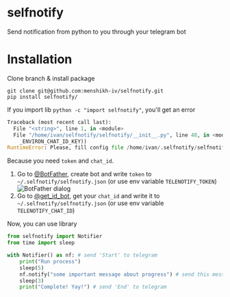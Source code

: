 # selfnotify
Send notification from python to you through your telegram bot

# Installation
Clone branch & install package
```
git clone git@github.com:menshikh-iv/selfnotify.git
pip install selfnotify/
```

If you import lib `python -c "import selfnotify"`, you'll get an error

```python
Traceback (most recent call last):
  File "<string>", line 1, in <module>
  File "/home/ivan/selfnotify/selfnotify/__init__.py", line 48, in <module>
    _ENVIRON_CHAT_ID_KEY))
RuntimeError: Please, fill config file /home/ivan/.selfnotify/selfnotify.json of ENV vars: TELENOTIFY_TOKEN and TELENOTIFY_CHAT_ID
```
Because you need `token` and `chat_id`.

1. Go to [@BotFather](https://telegram.me/botfather), create bot and write `token` to `~/.selfnotify/selfnotify.json` (or use env variable `TELENOTIFY_TOKEN`)
![BotFather dialog](https://cdn-images-1.medium.com/max/800/1*xbpFyoKNP1jNBLlBguTS_g.png)
2. Go to [@get_id_bot](https://telegram.me/get_id_bot), get your  `chat_id` and write it to `~/.selfnotify/selfnotify.json` (or use env variable `TELENOTIFY_CHAT_ID`)

Now, you can use library

```python
from selfnotify import Notifier
from time import sleep

with Notifier() as nf: # send 'Start' to telegram
    print("Run process")
    sleep(5)
    nf.notify("some important message about progress") # send this message too
    sleep(3)
    print("Complete! Yay!") # send 'End' to telegram
```
